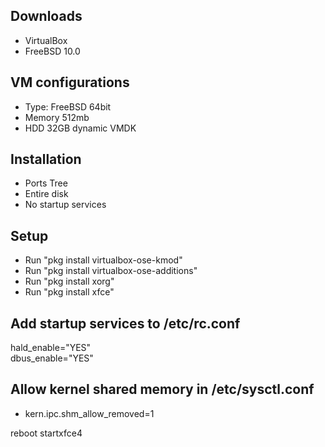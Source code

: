 ## Downloads
* VirtualBox
* FreeBSD 10.0

## VM configurations
* Type: FreeBSD 64bit
* Memory 512mb
* HDD 32GB dynamic VMDK

## Installation
* Ports Tree
* Entire disk
* No startup services

## Setup
* Run "pkg install virtualbox-ose-kmod"
* Run "pkg install virtualbox-ose-additions"
* Run "pkg install xorg"
* Run "pkg install xfce"

## Add startup services to /etc/rc.conf  
hald_enable="YES"  
dbus_enable="YES"  

## Allow kernel shared memory in /etc/sysctl.conf
* kern.ipc.shm_allow_removed=1

reboot
startxfce4